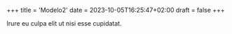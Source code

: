 +++
title = 'Modelo2'
date = 2023-10-05T16:25:47+02:00
draft = false
+++

Irure eu culpa elit ut nisi esse cupidatat.